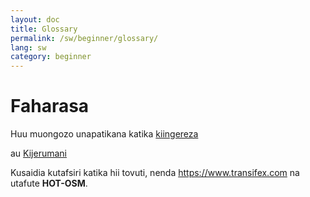 ```yaml
---
layout: doc
title: Glossary
permalink: /sw/beginner/glossary/
lang: sw
category: beginner
---
```


Faharasa
========

Huu muongozo unapatikana katika [kiingereza](/en/beginner/glossary/)

au [Kijerumani](/de/beginner/glossary/)

Kusaidia kutafsiri katika hii tovuti, nenda <https://www.transifex.com> na utafute **HOT-OSM**.
